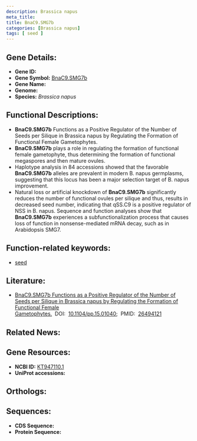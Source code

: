 ```yaml
---
description: Brassica napus
meta_title:
title: BnaC9.SMG7b
categories: [Brassica napus]
tags: [ seed ]
---
```


## Gene Details:
- **Gene ID:** []()
- **Gene Symbol:** <u>BnaC9.SMG7b</u>
- **Gene Name:** 
- **Genome:** []()
- **Species:** *Brassica napus*

## Functional Descriptions:
   - **BnaC9.SMG7b** Functions as a Positive Regulator of the Number of Seeds per Silique in Brassica napus by Regulating the Formation of Functional Female Gametophytes.
   - **BnaC9.SMG7b** plays a role in regulating the formation of functional female gametophyte, thus determining the formation of functional megaspores and then mature ovules.
   - Haplotype analysis in 84 accessions showed that the favorable **BnaC9.SMG7b** alleles are prevalent in modern B. napus germplasms, suggesting that this locus has been a major selection target of B. napus improvement.
   - Natural loss or artificial knockdown of **BnaC9.SMG7b** significantly reduces the number of functional ovules per silique and thus, results in decreased seed number, indicating that qSS.C9 is a positive regulator of NSS in B. napus. Sequence and function analyses show that **BnaC9.SMG7b** experiences a subfunctionalization process that causes loss of function in nonsense-mediated mRNA decay, such as in Arabidopsis SMG7.

## Function-related keywords:
   - [seed](/tags/seed/)

## Literature:
   - [BnaC9.SMG7b Functions as a Positive Regulator of the Number of Seeds per Silique in Brassica napus by Regulating the Formation of Functional Female Gametophytes.](https://doi.org/10.1104/pp.15.01040)&nbsp;&nbsp;DOI:&nbsp;&nbsp;[10.1104/pp.15.01040](https://doi.org/10.1104/pp.15.01040);&nbsp;&nbsp;PMID:&nbsp;&nbsp;[26494121](https://pubmed.ncbi.nlm.nih.gov/26494121/)

## Related News:

## Gene Resources:
- **NCBI ID:**  [KT947110.1](https://www.ncbi.nlm.nih.gov/gene/?term=KT947110.1)
- **UniProt accessions:**  [](https://www.uniprot.org/uniprotkb//entry)

## Orthologs:

## Sequences:
- **CDS Sequence:**
- **Protein Sequence:**
